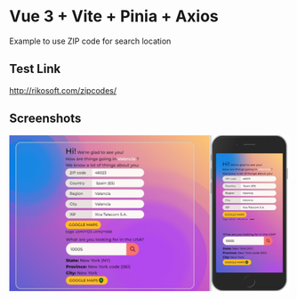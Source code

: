 # Vue 3 + Vite + Pinia + Axios

Example  to use ZIP code for search location

## Test Link
http://rikosoft.com/zipcodes/

## Screenshots
![App Screenshot](public/images/demo.jpg)


